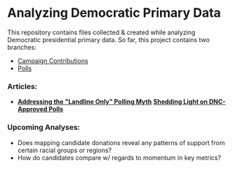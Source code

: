 # Analyzing Democratic Primary Data

This repository contains files collected & created while analyzing Democratic presidential primary data. So far, this project contains two branches:
- [Campaign Contributions](https://github.com/hassenmorad/Democratic-Primaries/tree/master/Campaign%20Contributions)
- [Polls](https://github.com/hassenmorad/Democratic-Primaries/tree/master/Polls) 

### Articles:
- **[Addressing the "Landline Only" Polling Myth](https://medium.com/@hassen.morad/addressing-the-landline-only-polling-myth-473dbb6d46bd?source=friends_link&sk=b4f11605e33fff99f8d1b93cf0ec27ea)**
**[Shedding Light on DNC-Approved Polls](https://medium.com/@hassen.morad/shedding-light-on-dnc-approved-polls-773947e464e3)**

### Upcoming Analyses: 
- Does mapping candidate donations reveal any patterns of support from certain racial groups or regions?
- How do candidates compare w/ regards to momentum in key metrics?
